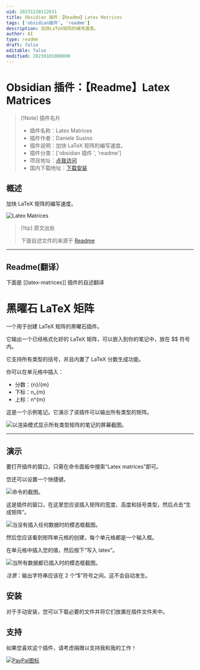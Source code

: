 ```yaml
---
uid: 20231220112631
title: Obsidian 插件：【Readme】Latex Matrices
tags: ['obsidian插件', 'readme']
description: 加快LaTeX矩阵的编写速度。
author: AI
type: readme
draft: false
editable: false
modified: 20230101000000
---
```


# Obsidian 插件：【Readme】Latex Matrices

> [!Note] 插件名片
> - 插件名称：Latex Matrices
> - 插件作者：Daniele Susino
> - 插件说明：加快 LaTeX 矩阵的编写速度。
> - 插件分类：['obsidian 插件 ', 'readme']
> - 项目地址：[点我访问](https://github.com/Deltekk/Obsidian-Latex-Matrices)
> - 国内下载地址：[下载安装](https://pkmer.cn/products/plugin/pluginMarket/?latex-matrices)

## 概述

加快 LaTeX 矩阵的编写速度。

![Latex Matrices](https://cdn.pkmer.cn/covers/latex-matrices.png!pkmer)

> [!tip] 原文出处
>
>下面自述文件的来源于 [Readme](https://ghproxy.net/https://raw.githubusercontent.com/Deltekk/Obsidian-Latex-Matrices/main/README.md)

---

## Readme(翻译）

下面是 [[latex-matrices]] 插件的自述翻译

# 黑曜石 LaTeX 矩阵

一个用于创建 LaTeX 矩阵的黑曜石插件。

它输出一个已经格式化好的 LaTeX 矩阵，可以嵌入到你的笔记中，放在 $$ 符号内。

它支持所有类型的括号，并且内置了 LaTeX 分数生成功能。

你可以在单元格中插入：

  - 分数：{n}/{m}
  - 下标：n_{m}
  - 上标：n^{m}

这是一个示例笔记。它演示了该插件可以输出所有类型的矩阵。

![以渲染模式显示所有类型矩阵的笔记的屏幕截图。](https://cdn.pkmer.cn/covers/latex-matrices_2_0.png!pkmer)

---

## 演示

要打开插件的窗口，只需在命令面板中搜索“Latex matrices”即可。

您还可以设置一个快捷键。

![命令的截图。](https://cdn.pkmer.cn/covers/latex-matrices_2_1.png!pkmer)

这是插件的窗口，在这里您应该插入矩阵的宽度、高度和括号类型，然后点击“生成矩阵”。

![当没有插入任何数据时的模态框截图。](https://cdn.pkmer.cn/covers/latex-matrices_2_2.png!pkmer)

然后您应该看到矩阵单元格的创建，每个单元格都是一个输入框。

在单元格中插入您的值，然后按下“写入 latex”。

![当所有数据都已插入时的模态框截图。](https://cdn.pkmer.cn/covers/latex-matrices_2_3.png!pkmer)

*注意*：输出字符串应该在 2 个“$”符号之间。这不会自动发生。

## 安装

对于手动安装，您可以下载必要的文件并将它们放置在插件文件夹中。

## 支持

如果您喜欢这个插件，请考虑捐赠以支持我和我的工作！

[![PayPal图标](https://raw.githubusercontent.com/chetachiezikeuzor/Highlightr-Plugin/master/assets/paypal.svg)](https://www.paypal.com/paypalme/DanieleSus)
